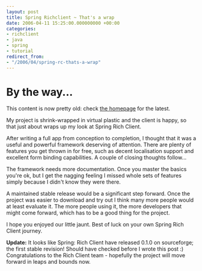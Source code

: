 ```yaml
---
layout: post
title: Spring Richclient ~ That's a wrap
date: 2006-04-11 15:25:00.000000000 +00:00
categories:
- richclient
- java
- spring
- tutorial
redirect_from:
- "/2006/04/spring-rc-thats-a-wrap"
---
```

<div class='alert'><h1>By the way...</h1><p>This content is now pretty old: check <a href='/'>the homepage</a> for the latest.</p></div>
          
<p>My project is shrink-wrapped in virtual plastic and the client is happy, so that just about wraps up my look at Spring Rich Client. </p>
<p>After writing a full app from conception to completion, I thought that it was a useful and powerful framework deserving of attention. There are plenty of features you get thrown in for free, such as decent localisation support and excellent form binding capabilities. A couple of closing thoughts follow...</p>
<p>The framework needs more documentation. Once you master the basics you're ok, but I get the nagging feeling I missed whole sets of features simply because I didn't know they were there.</p>
<p>A maintained stable release would be a significant step forward. Once the project was easier to download and try out I think many more people would at least evaluate it. The more people using it, the more developers that might come forward, which has to be a good thing for the project.</p>
<p>I hope you enjoyed our little jaunt. Best of luck on your own Spring Rich Client journey.</p>
<p><b>Update:</b> It looks like Spring: Rich Client have released 0.1.0 on sourceforge; the first stable revision! Should have checked before I wrote this post :) Congratulations to the Rich Client team - hopefully the project will move forward in leaps and bounds now.</p>

